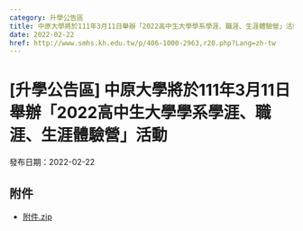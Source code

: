 ```yaml
---
category: 升學公告區
title: 中原大學將於111年3月11日舉辦「2022高中生大學學系學涯、職涯、生涯體驗營」活動
date: 2022-02-22
href: http://www.smhs.kh.edu.tw/p/406-1000-2963,r20.php?Lang=zh-tw
---
```


# [升學公告區] 中原大學將於111年3月11日舉辦「2022高中生大學學系學涯、職涯、生涯體驗營」活動

發布日期：2022-02-22

<div><div></div><div></div></div>

## 附件

- [附件.zip](https://www.smhs.kh.edu.tw/app/index.php?Action=downloadfile&file=WVhSMFlXTm9MelV6TDNCMFlWOHlOamszWHpjMU9ESTVORFJmT1RFeE5qTXVlbWx3&fname=DGGGROTSYWQO41XX50LKSWHGRK30OOLKDGUWTSKK4125MLVWKPROVTPOUSSSPKPO)

